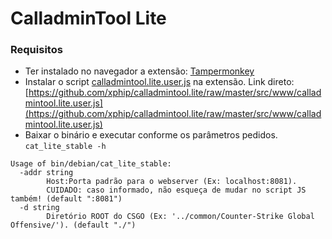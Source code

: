 # CalladminTool Lite

### Requisitos
- Ter instalado no navegador a extensão: [Tampermonkey](https://chrome.google.com/webstore/detail/tampermonkey/dhdgffkkebhmkfjojejmpbldmpobfkfo)
- Instalar o script [calladmintool.lite.user.js](https://github.com/xphip/calladmintool.lite/blob/master/src/www/calladmintool.lite.user.js) na extensão.
  Link direto: [https://github.com/xphip/calladmintool.lite/raw/master/src/www/calladmintool.lite.user.js](https://github.com/xphip/calladmintool.lite/raw/master/src/www/calladmintool.lite.user.js)
- Baixar o binário e executar conforme os parâmetros pedidos. `cat_lite_stable -h`

```
Usage of bin/debian/cat_lite_stable:
  -addr string
    	Host:Porta padrão para o webserver (Ex: localhost:8081).
    	CUIDADO: caso informado, não esqueça de mudar no script JS também! (default ":8081")
  -d string
    	Diretório ROOT do CSGO (Ex: '../common/Counter-Strike Global Offensive/'). (default "./")
```
